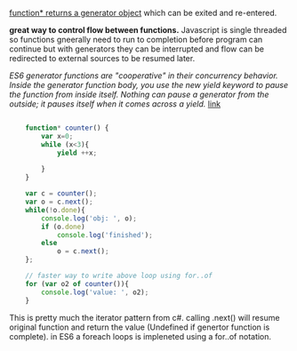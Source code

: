 [function* returns a generator object](https://developer.mozilla.org/en-US/docs/Web/JavaScript/Reference/Statements/function*) which can be exited and re-entered. 

<strong> great way to control flow between functions.</strong> Javascript is single threaded so functions gneerally need to run to completion before program can continue but with generators they can be interrupted and flow can be redirected to external sources to be resumed later. 

<i>ES6 generator functions are "cooperative" in their concurrency behavior. Inside the generator function body, you use the new yield keyword to pause the function from inside itself. Nothing can pause a generator from the outside; it pauses itself when it comes across a yield.</i> [link](https://davidwalsh.name/es6-generators)

```javascript

    function* counter() {
        var x=0;
        while (x<3){
            yield ++x;
            
        }
    }

    var c = counter();
    var o = c.next();
    while(!o.done){
        console.log('obj: ', o);
        if (o.done)
            console.log('finished');
        else 
            o = c.next();
    };

    // faster way to write above loop using for..of
    for (var o2 of counter()){
        console.log('value: ', o2);
    }
```



This is pretty much the iterator pattern from c#. calling .next() will resume original function and return the value (Undefined if genertor function is complete). in ES6 a foreach loops is impleneted using a for..of notation. 








